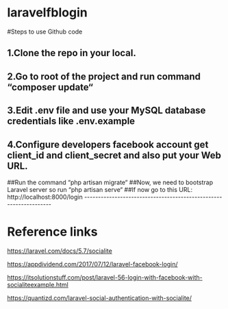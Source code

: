 # laravelfblogin

#Steps to use Github code
## 1.Clone the repo in your local.
## 2.Go to root of the project and run command “composer update“
## 3.Edit .env file and use your MySQL database credentials like .env.example
## 4.Configure developers facebook account get client_id and client_secret and also put your Web URL.
##Run the command “php artisan migrate“
##Now, we need to bootstrap Laravel server so run “php artisan serve“
##If now go to this URL: http://localhost:8000/login
	------------------------------------------------------------------
# Reference links
https://laravel.com/docs/5.7/socialite

https://appdividend.com/2017/07/12/laravel-facebook-login/

https://itsolutionstuff.com/post/laravel-56-login-with-facebook-with-socialiteexample.html

https://quantizd.com/laravel-social-authentication-with-socialite/